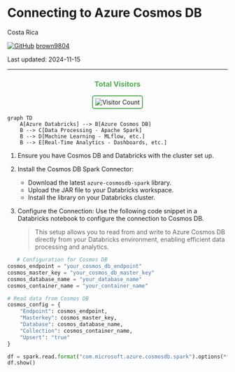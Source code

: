 #  Connecting to Azure Cosmos DB

Costa Rica

[![GitHub](https://img.shields.io/badge/--181717?logo=github&logoColor=ffffff)](https://github.com/)
[brown9804](https://github.com/brown9804)

Last updated: 2024-11-15

----------

<div align="center">
  <h3 style="color: #4CAF50;">Total Visitors</h3>
  <img src="https://profile-counter.glitch.me/brown9804/count.svg" alt="Visitor Count" style="border: 2px solid #4CAF50; border-radius: 5px; padding: 5px;"/>
</div>

```mermaid
graph TD
    A[Azure Databricks] --> B[Azure Cosmos DB]
    B --> C[Data Processing - Apache Spark]
    B --> D[Machine Learning - MLflow, etc.]
    B --> E[Real-Time Analytics - Dashboards, etc.]
````
1. Ensure you have Cosmos DB and Databricks with the cluster set up.
2.  Install the Cosmos DB Spark Connector:
     - Download the latest `azure-cosmosdb-spark` library.
     - Upload the JAR file to your Databricks workspace.
     - Install the library on your Databricks cluster.
3. Configure the Connection: Use the following code snippet in a Databricks notebook to configure the connection to Cosmos DB.
   
   > This setup allows you to read from and write to Azure Cosmos DB directly from your Databricks environment, enabling efficient data processing and analytics.

```python
   # Configuration for Cosmos DB
cosmos_endpoint = "your_cosmos_db_endpoint"
cosmos_master_key = "your_cosmos_db_master_key"
cosmos_database_name = "your_database_name"
cosmos_container_name = "your_container_name"

# Read data from Cosmos DB
cosmos_config = {
    "Endpoint": cosmos_endpoint,
    "Masterkey": cosmos_master_key,
    "Database": cosmos_database_name,
    "Collection": cosmos_container_name,
    "Upsert": "true"
}

df = spark.read.format("com.microsoft.azure.cosmosdb.spark").options(**cosmos_config).load()
df.show()
```
